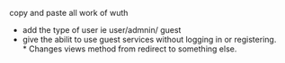 copy and paste all work of wuth
   * add the type of user ie user/admnin/ guest
   * give the abilit to use guest services without logging in or registering.  
    * Changes views method from redirect to something else.
